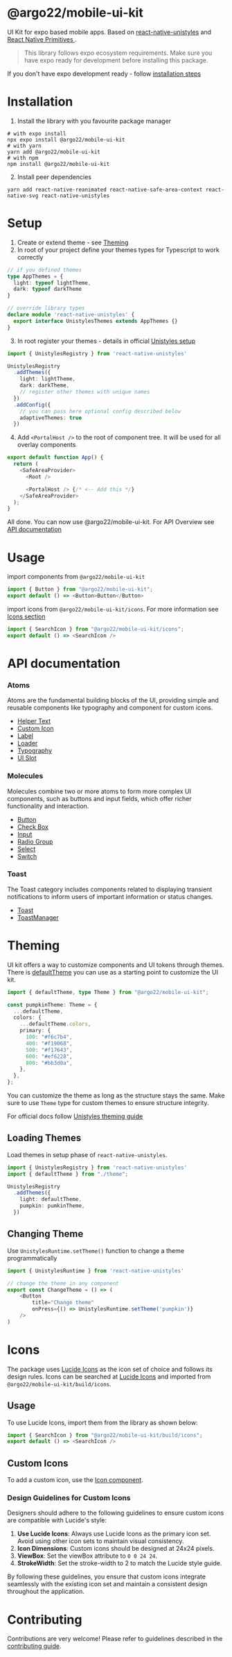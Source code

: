 # @argo22/mobile-ui-kit

UI Kit for expo based mobile apps. Based on [react-native-unistyles](https://reactnativeunistyles.vercel.app/) and [React Native Primitives
](https://rnprimitives.com/).

> This library follows expo ecosystem requirements. Make sure you have expo ready for development before installing this package.

If you don't have expo development ready - follow [installation steps](./docs/expo-installation.docs.md)

# Installation
1. Install the library with you favourite package manager

```shell
# with expo install
npx expo install @argo22/mobile-ui-kit
# with yarn
yarn add @argo22/mobile-ui-kit
# with npm
npm install @argo22/mobile-ui-kit
```

2. Install peer dependencies

```shell
yarn add react-native-reanimated react-native-safe-area-context react-native-svg react-native-unistyles
```

# Setup

1. Create or extend theme - see [Theming](#theming)
2. In root of your project define your themes types for Typescript to work correctly

```typescript
// if you defined themes
type AppThemes = {
  light: typeof lightTheme,
  dark: typeof darkTheme
}

// override library types
declare module 'react-native-unistyles' {
  export interface UnistylesThemes extends AppThemes {}
}
```
3. In root register your themes - details in official [Unistyles setup](https://reactnativeunistyles.vercel.app/start/setup/#34-call-unistylesregistry)
```typescript
import { UnistylesRegistry } from 'react-native-unistyles'

UnistylesRegistry
  .addThemes({
    light: lightTheme,
    dark: darkTheme,
    // register other themes with unique names
  })
  .addConfig({
    // you can pass here optional config described below
    adaptiveThemes: true
  })
```
4. Add `<PortalHost />` to the root of component tree. It will be used for all overlay components

```typescript jsx
export default function App() {
  return (
    <SafeAreaProvider>
      <Root />

      <PortalHost /> {/* <-- Add this */}
    </SafeAreaProvider>
  );
}
```

All done. You can now use @argo22/mobile-ui-kit. For API Overview see [API documentation](#api-documentation)

# Usage

import components from `@argo22/mobile-ui-kit`

```typescript jsx
import { Button } from "@argo22/mobile-ui-kit";
export default () => <Button>Button</Button>
```

import icons from `@argo22/mobile-ui-kit/icons`. For more information see [Icons section](#icons)

```typescript jsx
import { SearchIcon } from "@argo22/mobile-ui-kit/icons";
export default () => <SearchIcon />
```

# API documentation

### Atoms
Atoms are the fundamental building blocks of the UI, providing simple and reusable components like typography and component for custom icons.

- [Helper Text](./docs/HelperText.docs.md)
- [Custom Icon](./docs/Icon.docs.md)
- [Label](./docs/Label.docs.md)
- [Loader](./docs/Loader.docs.md)
- [Typography](./docs/Typography.docs.md)
- [UI Slot](./docs/UISlot.docs.md)

### Molecules
Molecules combine two or more atoms to form more complex UI components, such as buttons and input fields, which offer richer functionality and interaction.
- [Button](./docs/Button.docs.md)
- [Check Box](./docs/CheckBox.docs.md)
- [Input](./docs/Input.docs.md)
- [Radio Group](./docs/RadioGroup.docs.md)
- [Select](./docs/Select.docs.md)
- [Switch](./docs/Switch.docs.md)

### Toast
The Toast category includes components related to displaying transient notifications to inform users of important information or status changes.
- [Toast](./docs/Toast.docs.md)
- [ToastManager](./docs/ToastManager.docs.md)


# Theming

UI kit offers a way to customize components and UI tokens through themes. There is [defaultTheme](./src/theme/theme.ts) you can use as a starting point to customize the UI kit.


```typescript
import { defaultTheme, type Theme } from "@argo22/mobile-ui-kit";

const pumpkinTheme: Theme = {
  ...defaultTheme,
  colors: {
    ...defaultTheme.colors,
    primary: {
      100: "#f6c7b4",
      400: "#f19068",
      500: "#f17643",
      600: "#ef6228",
      800: "#bb3d0a",
    },
  },
};

```

You can customize the theme as long as the structure stays the same. Make sure to use `Theme` type for custom themes to ensure structure integrity.

For official docs follow [Unistyles theming guide](https://reactnativeunistyles.vercel.app/reference/theming/)
## Loading Themes

Load themes in setup phase of `react-native-unistyles`.

```typescript jsx
import { UnistylesRegistry } from 'react-native-unistyles'
import { defaultTheme } from "./theme";

UnistylesRegistry
  .addThemes({
    light: defaultTheme,
    pumpkin: pumkinTheme,
  })
```

## Changing Theme
Use `UnistylesRuntime.setTheme()` function to change a theme programmatically

```typescript jsx
import { UnistylesRuntime } from 'react-native-unistyles'

// change the theme in any component
export const ChangeTheme = () => (
    <Button
        title="Change theme"
        onPress={() => UnistylesRuntime.setTheme('pumpkin')}
    />
)
```

# Icons

The package uses [Lucide Icons](https://lucide.dev/) as the icon set of choice and follows its design rules. Icons can be searched at [Lucide Icons](https://lucide.dev/icons/) and
imported from `@argo22/mobile-ui-kit/build/icons`.

## Usage

To use Lucide Icons, import them from the library as shown below:

```typescript jsx
import { SearchIcon } from "@argo22/mobile-ui-kit/build/icons";
export default () => <SearchIcon />
```

## Custom Icons

To add a custom icon, use the [Icon component](./docs/Icon.docs.md).

### Design Guidelines for Custom Icons

Designers should adhere to the following guidelines to ensure custom icons are compatible with Lucide's style:

1. **Use Lucide Icons**: Always use Lucide Icons as the primary icon set. Avoid using other icon sets to maintain visual consistency.
2. **Icon Dimensions**: Custom icons should be designed at 24x24 pixels.
3. **ViewBox**: Set the viewBox attribute to `0 0 24 24`.
4. **StrokeWidth**: Set the stroke-width to 2 to match the Lucide style guide.

By following these guidelines, you ensure that custom icons integrate seamlessly with the existing icon set and maintain a consistent design throughout the application.

# Contributing

Contributions are very welcome! Please refer to guidelines described in the [contributing guide](CONTRIBUTING.md).
